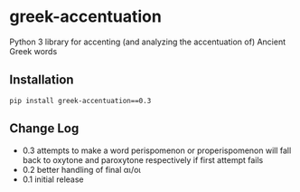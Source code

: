 # greek-accentuation

Python 3 library for accenting (and analyzing the accentuation of) Ancient Greek words

## Installation

    pip install greek-accentuation==0.3

## Change Log

* 0.3 attempts to make a word perispomenon or properispomenon will fall back to oxytone and paroxytone respectively if first attempt fails
* 0.2 better handling of final αι/οι
* 0.1 initial release
